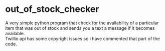 # out_of_stock_checker
A very simple python program that check for the availability of a particular item that was out of stock and sends you a text a message if it becomes available.<br>
Twillio api has some copyright issues so i have commented that part of the code.
